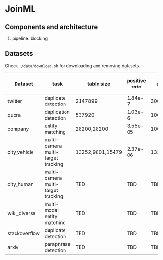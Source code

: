 # JoinML

## Components and architecture
1. pipeline: blocking

## Datasets

Check `./data/download.sh` for downloading and removing datasets.

| Dataset | task | table size | positive rate | eval. table size | eval. positive rate | reference |
|-|-|-|-|-|-|-|
| twitter | duplicate detection | 2147899 | 1.84e-7 | 30000 | 1.85e-7 | [[1]](https://languagenet.github.io/) |
| quora | duplication detection | 537920 | 1.03e-6 | 10000 | 1.06e-6 | [[1]](https://quoradata.quora.com/First-Quora-Dataset-Release-Question-Pairs) [[2]](https://aclanthology.org/2020.acl-main.197/) |
| company | entity matching | 28200,28200 | 3.55e-05 | 10000,10000 | 3.56e-05 | [[1]](https://dl.acm.org/doi/10.1145/3183713.3196926) [[2]](https://arxiv.org/abs/2004.00584) |
| city_vehicle | multi-camera multi-target tracking | 13252,9801,15479 | 2.37e-06 | 13252,9801,15479 | 2.37e-06 | [1](https://www.aicitychallenge.org/)
| city_human | multi-camera multi-target tracking | TBD | TBD | TBD | TBD | TBD | [1](https://www.aicitychallenge.org/)
| wiki_diverse | multi-modal entity matching | TBD | TBD | TBD | TBD | [1](https://github.com/wangxw5/wikiDiverse)
| stackoverflow | duplicate detection | TBD | TBD | TBD | TBD | [[1]](http://2013.msrconf.org/challenge.php#challenge_data) [[2]](https://link.springer.com/article/10.1007/s11390-015-1576-4) |
| arxiv | paraphrase detection | TBD | TBD | TBD | TBD | [1](https://info.arxiv.org/help/bulk_data/index.html)


